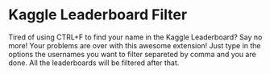 # Kaggle Leaderboard Filter

Tired of using CTRL+F to find your name in the Kaggle Leaderboard?
Say no more! Your problems are over with this awesome extension!
Just type in the options the usernames you want to filter separeted by comma and you are done.
All the leaderboards will be filtered after that.
